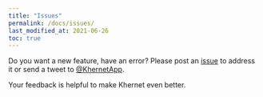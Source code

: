```yaml
---
title: "Issues"
permalink: /docs/issues/
last_modified_at: 2021-06-26
toc: true
---
```


Do you want a new feature, have an error? 
Please post an [issue](https://github.com/lemalcs/Khernet/issues) to address it or send a tweet to [@KhernetApp](https://twitter.com/KhernetApp).

Your feedback is helpful to make Khernet even better.